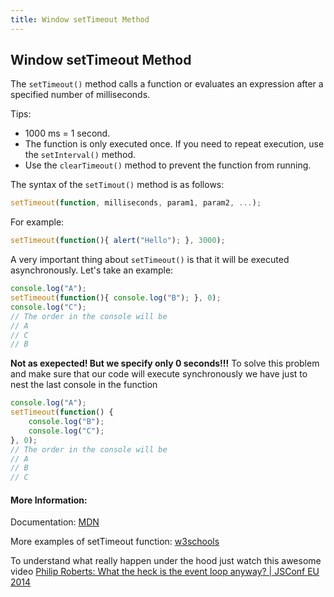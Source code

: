 ```yaml
---
title: Window setTimeout Method
---
```

## Window setTimeout Method

The `setTimeout()` method calls a function or evaluates an expression after a specified number of milliseconds.

Tips:

* 1000 ms = 1 second.
* The function is only executed once. If you need to repeat execution, use the `setInterval()` method.
* Use the `clearTimeout()` method to prevent the function from running.

The syntax of the `setTimout()` method is as follows:

```js
setTimeout(function, milliseconds, param1, param2, ...);
```

For example:

```js
setTimeout(function(){ alert("Hello"); }, 3000);
```

A very important thing about `setTimeout()` is that it will be executed asynchronously. Let's take an example:

```js
console.log("A");
setTimeout(function(){ console.log("B"); }, 0);
console.log("C");
// The order in the console will be
// A
// C
// B
```

**Not as exepected! But we specify only 0 seconds!!!**
To solve this problem and make sure that our code will execute synchronously we have just to nest the last console in the function

```js
console.log("A");
setTimeout(function() {
    console.log("B");
    console.log("C");
}, 0);
// The order in the console will be
// A
// B
// C
```

#### More Information:

Documentation: <a href='https://developer.mozilla.org/en-US/docs/Web/API/WindowOrWorkerGlobalScope/setTimeout' target='_blank' rel='nofollow'>MDN</a>

More examples of setTimeout function: <a href='https://www.w3schools.com/jsref/met_win_settimeout.asp' target='_blank' rel='nofollow'>w3schools</a>

To understand what really happen under the hood just watch this awesome video
<a href='https://www.youtube.com/watch?v=8aGhZQkoFbQ' target='_blank' rel='nofollow'>Philip Roberts: What the heck is the event loop anyway? | JSConf EU 2014</a>
